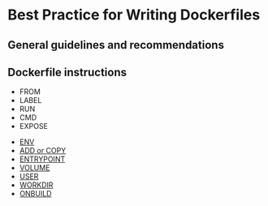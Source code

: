 # Best Practice for Writing Dockerfiles
## General guidelines and recommendations
## Dockerfile instructions
* FROM
* LABEL
* RUN
* CMD
* EXPOSE
- [ENV](https://github.com/Rice-Ratthawan/Assignment-Translate-Dockerfile/blob/anthikaji/ENV.md)
- [ADD or COPY](https://github.com/Rice-Ratthawan/Assignment-Translate-Dockerfile/blob/anthikaji/ADD%20or%20COPY.md)
- [ENTRYPOINT](https://github.com/Rice-Ratthawan/Assignment-Translate-Dockerfile/blob/anthikaji/ENTRYPOINT.md)
- [VOLUME](https://github.com/Rice-Ratthawan/Assignment-Translate-Dockerfile/blob/anthikaji/VOLUME.md)
- [USER](https://github.com/Rice-Ratthawan/Assignment-Translate-Dockerfile/blob/anthikaji/USER.md)
- [WORKDIR](https://github.com/Rice-Ratthawan/Assignment-Translate-Dockerfile/blob/anthikaji/WORKDIR.md)
- [ONBUILD](https://github.com/Rice-Ratthawan/Assignment-Translate-Dockerfile/blob/anthikaji/ONBUILD.md)

